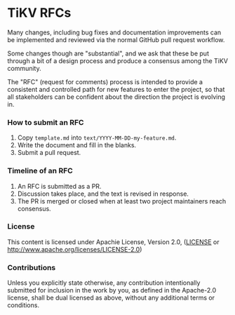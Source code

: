 # TiKV RFCs

Many changes, including bug fixes and documentation improvements can be implemented and reviewed via the normal GitHub pull request workflow.

Some changes though are "substantial", and we ask that these be put through a bit of a design process and produce a consensus among the TiKV community.

The "RFC" (request for comments) process is intended to provide a consistent and controlled path for new features to enter the project, so that all stakeholders can be confident about the direction the project is evolving in.

### How to submit an RFC

1. Copy `template.md` into `text/YYYY-MM-DD-my-feature.md`.
2. Write the document and fill in the blanks.
3. Submit a pull request.

### Timeline of an RFC

1. An RFC is submitted as a PR.
2. Discussion takes place, and the text is revised in response.
3. The PR is merged or closed when at least two project maintainers reach consensus.

### License

This content is licensed under Apachie License, Version 2.0, ([LICENSE](LICENSE) or
   http://www.apache.org/licenses/LICENSE-2.0)

### Contributions

Unless you explicitly state otherwise, any contribution intentionally submitted for inclusion in the work by you, as defined in the Apache-2.0 license, shall be dual licensed as above, without any additional terms or conditions.